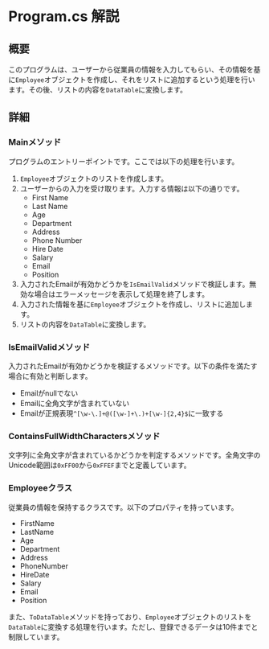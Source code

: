 # Program.cs 解説

## 概要

このプログラムは、ユーザーから従業員の情報を入力してもらい、その情報を基に`Employee`オブジェクトを作成し、それをリストに追加するという処理を行います。その後、リストの内容を`DataTable`に変換します。

## 詳細

### Mainメソッド

プログラムのエントリーポイントです。ここでは以下の処理を行います。

1. `Employee`オブジェクトのリストを作成します。
2. ユーザーからの入力を受け取ります。入力する情報は以下の通りです。
   - First Name
   - Last Name
   - Age
   - Department
   - Address
   - Phone Number
   - Hire Date
   - Salary
   - Email
   - Position
3. 入力されたEmailが有効かどうかを`IsEmailValid`メソッドで検証します。無効な場合はエラーメッセージを表示して処理を終了します。
4. 入力された情報を基に`Employee`オブジェクトを作成し、リストに追加します。
5. リストの内容を`DataTable`に変換します。

### IsEmailValidメソッド

入力されたEmailが有効かどうかを検証するメソッドです。以下の条件を満たす場合に有効と判断します。

- Emailがnullでない
- Emailに全角文字が含まれていない
- Emailが正規表現`^[\w-\.]+@([\w-]+\.)+[\w-]{2,4}$`に一致する

### ContainsFullWidthCharactersメソッド

文字列に全角文字が含まれているかどうかを判定するメソッドです。全角文字のUnicode範囲は`0xFF00`から`0xFFEF`までと定義しています。

### Employeeクラス

従業員の情報を保持するクラスです。以下のプロパティを持っています。

- FirstName
- LastName
- Age
- Department
- Address
- PhoneNumber
- HireDate
- Salary
- Email
- Position

また、`ToDataTable`メソッドを持っており、`Employee`オブジェクトのリストを`DataTable`に変換する処理を行います。ただし、登録できるデータは10件までと制限しています。


